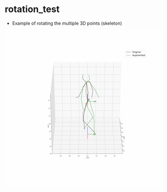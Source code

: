 # rotation_test

* Example of rotating the multiple 3D points (skeleton) 
<img src='image/anigif.gif' width=500px />
